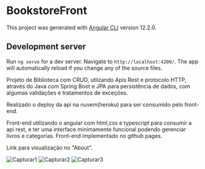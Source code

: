 # BookstoreFront

This project was generated with [Angular CLI](https://github.com/angular/angular-cli) version 12.2.0.

## Development server

Run `ng serve` for a dev server. Navigate to `http://localhost:4200/`. The app will automatically reload if you change any of the source files.

Projeto de Biblioteca com CRUD, utlizando Apis Rest e protocolo HTTP, através do Java com Spring Boot e JPA para persistência de dados, com algumas validações e tratamentos de exceções.

Realizado o deploy da api na nuvem(heroku) para ser consumido pelo front-end.

Front-end utilizando o angular com html,css e typescript para consumir a api rest, e ter uma interface minimamente funcional podendo gerenciar livros e categorias.
Front-end implementado no github pages.

Link para visualização no "About".


![Capturar1](https://user-images.githubusercontent.com/26626189/149195225-9b8833cb-626d-4afb-b411-bb5d83f7ce04.PNG)
![Capturar2](https://user-images.githubusercontent.com/26626189/149195231-6fcebff3-9bc4-46f0-a1ed-821918070579.PNG)
![Capturar3](https://user-images.githubusercontent.com/26626189/149195233-2404d688-81b4-41e7-b0b5-7e9baede3240.PNG)

